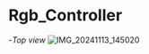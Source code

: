 # Rgb_Controller
 -*Top view*
![IMG_20241113_145020](https://github.com/user-attachments/assets/3482cd49-20dc-42a2-9e5d-9c0b8a469941)
